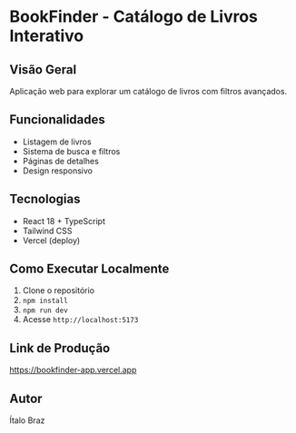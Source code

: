 # BookFinder - Catálogo de Livros Interativo

## Visão Geral
Aplicação web para explorar um catálogo de livros com filtros avançados.

## Funcionalidades
- Listagem de livros
- Sistema de busca e filtros
- Páginas de detalhes
- Design responsivo

## Tecnologias
- React 18 + TypeScript
- Tailwind CSS
- Vercel (deploy)

## Como Executar Localmente
1. Clone o repositório
2. `npm install`
3. `npm run dev`
4. Acesse `http://localhost:5173`

## Link de Produção
https://bookfinder-app.vercel.app

## Autor
Ítalo Braz
